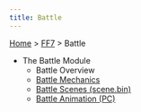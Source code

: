 ```yaml
---
title: Battle
---
```


[Home](Main%20Page.md) > [FF7](FF7.md) > Battle

-   The Battle Module
    -   Battle Overview
    -   [Battle Mechanics][]
    -   [Battle Scenes (scene.bin)][]
    -   [Battle Animation (PC)][]

  [Battle Mechanics]: ../Battle/Battle%20Mechanics.md "wikilink"
  [Battle Scenes (scene.bin)]: ../Battle/Battle%20Scenes.md "wikilink"
  [Battle Animation (PC)]: ../Battle/Battle%20Animation%20(PC).md "wikilink"
